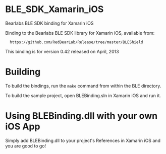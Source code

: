 BLE_SDK_Xamarin_iOS
===================

Bearlabs BLE SDK binding for Xamarin iOS

Binding to the Bearlabs BLE SDK library for Xamarin iOS,
available from:

	  https://github.com/RedBearLab/Release/tree/master/BLEShield

This binding is for version 0.42 released on April, 2013

Building
========

To build the bindings, run the `make` command from within the BLE
directory.

To build the sample project, open BLEBinding.sln in Xamarin iOS and run it.


Using BLEBinding.dll with your own iOS App
======================================

Simply add BLEBinding.dll to your project's References in Xamarin iOS and you are
good to go!
